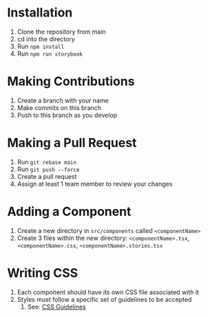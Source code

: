 # Installation

1. Clone the repository from main
2. cd into the directory
3. Run `npm install`
4. Run `npm run storybook`

# Making Contributions
1. Create a branch with your name
2. Make commits on this branch
3. Push to this branch as you develop

# Making a Pull Request
1. Run `git rebase main`
2. Run `git push --force`
3. Create a pull request
4. Assign at least 1 team member to review your changes 


# Adding a Component
1. Create a new directory in `src/components` called `<componentName>`
2. Create 3 files within the new directory: `<componentName>.tsx`, `<componentName>.css`, `<componentName>.stories.tsx`

# Writing CSS
1. Each component should have its own CSS file associated with it
2. Styles must follow a specific set of guidelines to be accepted
   1. See: [CSS Guidelines](css-guidelines.md)